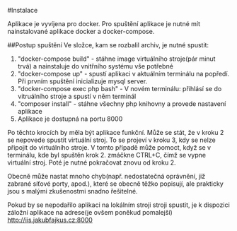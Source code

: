 #Instalace

Aplikace je vyvíjena pro docker.
Pro spuštění aplikace je nutné mít nainstalované aplikace docker a docker-compose.

##Postup spuštění
Ve složce, kam se rozbalil archiv, je nutné spustit:
1. "docker-compose build" - stáhne image virtuálního stroje(pár minut trvá) a nainstaluje do vnitřního systému vše potřebné
2. "docker-compose up" - spustí aplikaci v aktuálním terminálu na popředí. Při prvním spuštění inicializuje mysql server.
3. "docker-compose exec php bash" - V novém terminálu: přihlásí se do vitruálního stroje a spustí v něm terminál
4. "composer install" - stáhne všechny php knihovny a provede nastavení aplikace 
5. Aplikace je dostupná na portu 8000

Po těchto krocích by měla být aplikace funkční. 
Může se stát, že v kroku 2 se nepovede spustit virtuální stroj. 
To se projeví v kroku 3, kdy se nelze připojit do virtuálního stroje. 
V tomto případě může pomoct, když se v terminálu, kde byl spuštěn krok 2. zmáčkne CTRL+C,
čímž se vypne virtuální stroj. Poté je nutné pokračovat znovu od kroku 2.

Obecně může nastat mnoho chyb(např. nedostatečná oprávnění, již zabrané síťové porty, apod.), 
které se obecně těžko popisují, ale prakticky jsou s malými zkušenostmi snadno řešitelné.

Pokud by se nepodařilo aplikaci na lokálním stroji stroji spustit, 
je k dispozici záložní aplikace na adrese(je ovšem poněkud pomalejší) http://iis.jakubfajkus.cz:8000
